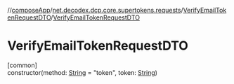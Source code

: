 //[composeApp](../../../index.md)/[net.decodex.dcp.core.supertokens.requests](../index.md)/[VerifyEmailTokenRequestDTO](index.md)/[VerifyEmailTokenRequestDTO](-verify-email-token-request-d-t-o.md)

# VerifyEmailTokenRequestDTO

[common]\
constructor(method: [String](https://kotlinlang.org/api/latest/jvm/stdlib/kotlin/-string/index.html) = &quot;token&quot;, token: [String](https://kotlinlang.org/api/latest/jvm/stdlib/kotlin/-string/index.html))

